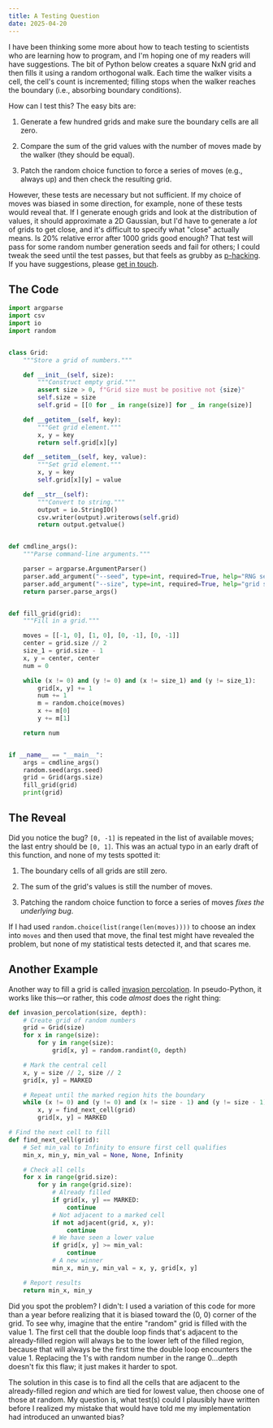 ```yaml
---
title: A Testing Question
date: 2025-04-20
---
```


I have been thinking some more about how to teach testing to scientists who are learning how to program,
and I'm hoping one of my readers will have suggestions.
The bit of Python below creates a square NxN grid and then fills it using a random orthogonal walk.
Each time the walker visits a cell, the cell's count is incremented;
filling stops when the walker reaches the boundary (i.e., absorbing boundary conditions).

How can I test this?
The easy bits are:

1.  Generate a few hundred grids and make sure the boundary cells are all zero.

1.  Compare the sum of the grid values with the number of moves made by the walker (they should be equal).

1.  Patch the random choice function to force a series of moves (e.g., always up) and then check the resulting grid.

However, these tests are necessary but not sufficient.
If my choice of moves was biased in some direction,
for example,
none of these tests would reveal that.
If I generate enough grids and look at the distribution of values,
it should approximate a 2D Gaussian,
but I'd have to generate a _lot_ of grids to get close,
and it's difficult to specify what "close" actually means.
Is 20% relative error after 1000 grids good enough?
That test will pass for some random number generation seeds and fail for others;
I could tweak the seed until the test passes,
but that feels as grubby as [p-hacking](https://en.wikipedia.org/wiki/Data_dredging).
If you have suggestions,
please [get in touch](mailto:gvwilson@third-bit.com).

## The Code

```python
import argparse
import csv
import io
import random


class Grid:
    """Store a grid of numbers."""

    def __init__(self, size):
        """Construct empty grid."""
        assert size > 0, f"Grid size must be positive not {size}"
        self.size = size
        self.grid = [[0 for _ in range(size)] for _ in range(size)]

    def __getitem__(self, key):
        """Get grid element."""
        x, y = key
        return self.grid[x][y]

    def __setitem__(self, key, value):
        """Set grid element."""
        x, y = key
        self.grid[x][y] = value

    def __str__(self):
        """Convert to string."""
        output = io.StringIO()
        csv.writer(output).writerows(self.grid)
        return output.getvalue()


def cmdline_args():
    """Parse command-line arguments."""

    parser = argparse.ArgumentParser()
    parser.add_argument("--seed", type=int, required=True, help="RNG seed")
    parser.add_argument("--size", type=int, required=True, help="grid size")
    return parser.parse_args()


def fill_grid(grid):
    """Fill in a grid."""

    moves = [[-1, 0], [1, 0], [0, -1], [0, -1]]
    center = grid.size // 2
    size_1 = grid.size - 1
    x, y = center, center
    num = 0

    while (x != 0) and (y != 0) and (x != size_1) and (y != size_1):
        grid[x, y] += 1
        num += 1
        m = random.choice(moves)
        x += m[0]
        y += m[1]

    return num


if __name__ == "__main__":
    args = cmdline_args()
    random.seed(args.seed)
    grid = Grid(args.size)
    fill_grid(grid)
    print(grid)
```

## The Reveal

Did you notice the bug?
`[0, -1]` is repeated in the list of available moves;
the last entry should be `[0, 1]`.
This was an actual typo in an early draft of this function,
and none of my tests spotted it:

1.  The boundary cells of all grids are still zero.

1.  The sum of the grid's values is still the number of moves.

1.  Patching the random choice function to force a series of moves
    *fixes the underlying bug*.

If I had used `random.choice(list(range(len(moves))))` to choose an index into `moves`
and then used that move,
the final test might have revealed the problem,
but none of my statistical tests detected it,
and that scares me.

## Another Example

Another way to fill a grid is called [invasion percolation](https://en.wikipedia.org/wiki/Invasion_percolation).
In pseudo-Python, it works like this—or rather,
this code *almost* does the right thing:

```python
def invasion_percolation(size, depth):
    # Create grid of random numbers
    grid = Grid(size)
    for x in range(size):
        for y in range(size):
            grid[x, y] = random.randint(0, depth)

    # Mark the central cell
    x, y = size // 2, size // 2
    grid[x, y] = MARKED

    # Repeat until the marked region hits the boundary
    while (x != 0) and (y != 0) and (x != size - 1) and (y != size - 1):
        x, y = find_next_cell(grid)
        grid[x, y] = MARKED

# Find the next cell to fill
def find_next_cell(grid):
    # Set min_val to Infinity to ensure first cell qualifies
    min_x, min_y, min_val = None, None, Infinity

    # Check all cells
    for x in range(grid.size):
        for y in range(grid.size):
            # Already filled
            if grid[x, y] == MARKED:
                continue
            # Not adjacent to a marked cell
            if not adjacent(grid, x, y):
                continue
            # We have seen a lower value
            if grid[x, y] >= min_val:
                continue
            # A new winner
            min_x, min_y, min_val = x, y, grid[x, y]

    # Report results
    return min_x, min_y
```

Did you spot the problem?
I didn't:
I used a variation of this code for more than a year before realizing that
it is biased toward the (0, 0) corner of the grid.
To see why,
imagine that the entire "random" grid is filled with the value 1.
The first cell that the double loop finds
that's adjacent to the already-filled region
will always be to the lower left of the filled region,
because that will always be the first time the double loop encounters the value 1.
Replacing the 1's with random number in the range 0…depth doesn't fix this flaw;
it just makes it harder to spot.

The solution in this case is to find all the cells
that are adjacent to the already-filled region
*and* which are tied for lowest value,
then choose one of those at random.
My question is,
what test(s) could I plausibly have written before I realized my mistake
that would have told me my implementation had introduced an unwanted bias?
